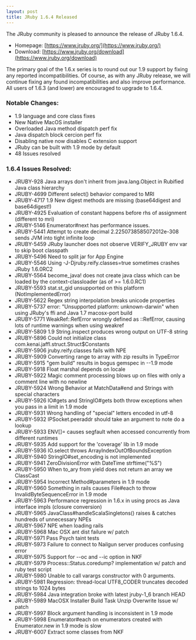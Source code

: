 ```yaml
---
layout: post
title: JRuby 1.6.4 Released
---
```

The JRuby community is pleased to announce the release of JRuby 1.6.4.

- Homepage: [https://www.jruby.org/](https://www.jruby.org/)
- Download: [https://www.jruby.org/download](https://www.jruby.org/download)

The primary goal of the 1.6.x series is to round out our 1.9 support by fixing any reported incompatibilities. Of course, as with any JRuby release, we will continue fixing any found incompatibilities and also improve performance. All users of 1.6.3 (and lower) are encouraged to upgrade to 1.6.4.

### Notable Changes:
- 1\.9 language and core class fixes
- New Native MacOS installer
- Overloaded Java method dispatch perf fix
- Java dispatch block cercion perf fix
- Disabling native now disables C extension support
- JRuby can be built with 1.9 mode by default
- 48 Issues resolved

### 1.6.4 Issues Resolved:
- JRUBY-928 Java arrays don't inherit from java.lang.Object in Rubified Java class hierarchy
- JRUBY-4699 Different select() behavior compared to MRI
- JRUBY-4717 1.9 New digest methods are missing (base64digest and base64digest!)
- JRUBY-4925 Evaluation of constant happens before rhs of assignment (different to mri)
- JRUBY-5146 Enumerator#next has performance issues.
- JRUBY-5441 Attempt to create decimal 2.2250738585072012e-308 sends JVM into tight infinite loop
- JRUBY-5459 JRuby launcher does not observe VERIFY_JRUBY env var to skip boot classpath
- JRUBY-5496 Need to split jar for App Engine
- JRUBY-5546 Using -J-Djruby.reify.classes=true sometimes crashes JRuby 1.6.0RC2
- JRUBY-5564 become_java! does not create java class which can be loaded by the context-classloader (as of >= 1.6.0.RC1)
- JRUBY-5593 stat.st_gid unsupported on this platform (NotImplementedError)
- JRUBY-5622 Regex string interpolation breaks unicode properties
- JRUBY-5737 error: "Unsupported platform: unknown-darwin" when using JRuby's ffi and Java 1.7 macosx-port build
- JRUBY-5771 WeakRef::RefError wrongly defined as ::RefError, causing lots of runtime warnings when using weakref
- JRUBY-5809 1.9 String.inspect produces wrong output on UTF-8 string
- JRUBY-5896 Could not initialize class com.kenai.jaffl.struct.Struct$Constants
- JRUBY-5906 jruby.reify.classes fails with NPE
- JRUBY-5909 Converting range to array with zip results in TypeError
- JRUBY-5915 "gem build" results in bogus gemspec in --1.9 mode
- JRUBY-5918 Float marshal depends on locale
- JRUBY-5922 Magic comment processing blows up on files with only a comment line with no newline
- JRUBY-5924 Wrong Behavior at MatchData#end and Strings with special characters
- JRUBY-5926 IO#gets and StringIO#gets both throw exceptions when you pass in a limit in 1.9 mode
- JRUBY-5931 Wrong handling of "special" letters encoded in utf-8
- JRUBY-5932 IPSocket.peeraddr should take an argument to note do a lookup
- JRUBY-5933 ENV\[\]= causes segfault when accessed concurrently from different runtimes
- JRUBY-5935 Add support for the 'coverage' lib in 1.9 mode
- JRUBY-5936 IO.select throws ArrayIndexOutOfBoundsException
- JRUBY-5940 StringIO#set_encoding is not implemented
- JRUBY-5941 ZeroDivisionError with DateTime strftime("%S")
- JRUBY-5950 When to_ary from yield does not return an array we ClassCast
- JRUBY-5954 Incorrect Method#parameters in 1.9 mode
- JRUBY-5960 Something in rails causes File#each to throw InvalidByteSequenceError in 1.9 mode
- JRUBY-5963 Performance regression in 1.6.x in using procs as Java interface impls (closure conversion)
- JRUBY-5965 JavaClass#handleScalaSingletons() raises & catches hundreds of unnecessary NPEs	
- JRUBY-5967 NPE when loading rails
- JRUBY-5968 Mac OSX ant dist failure w/ patch
- JRUBY-5971 Pass Psych taint tests
- JRUBY-5973 Failure to connect to Nailgun server produces confusing error
- JRUBY-5975 Support for --oc and --ic option in NKF
- JRUBY-5979 Process::Status.coredump? implementation w/ patch and ruby test script
- JRUBY-5980 Unable to call varargs constructor with 0 arguments.
- JRUBY-5981 Regression: thread-local UTF8_CODER truncates decoded strings to 1024 bytes
- JRUBY-5984 Java integration broke with latest jruby-1_6 branch HEAD
- JRUBY-5989 MacOSX Installer Build Task Unzip Overwrite Issue w/ patch
- JRUBY-5997 Block argument handling is inconsistent in 1.9 mode
- JRUBY-5998 Enumerator#each on enumerators created with Enumerator.new in 1.9 mode is slow
- JRUBY-6007 Extract some classes from NKF 

